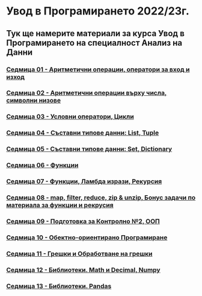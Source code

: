 # Увод в Програмирането 2022/23г.

## Тук ще намерите материали за курса Увод в Програмирането на специалност Анализ на Данни 

### [Седмица 01 - Аритметични операции, оператори за вход и изход](https://github.com/Kaisiq/UP-Students/blob/main/week1/week01_code.py)
### [Седмица 02 - Аритметични операции върху числа, символни низове](https://github.com/Kaisiq/UP-Students/tree/main/week02)
### [Седмица 03 - Условни оператори, Цикли](https://github.com/Kaisiq/UP-Students/tree/main/week03)
### [Седмица 04 - Съставни типове данни: List, Tuple](https://github.com/Kaisiq/UP-Students/tree/main/week04)
### [Седмица 05 - Съставни типове данни: Set, Dictionary](https://github.com/Kaisiq/UP-Students/tree/main/week05)
### [Седмица 06 - Функции](https://github.com/Kaisiq/UP-Students/tree/main/week06)
### [Седмица 07 - Функции, Ламбда изрази, Рекурсия](https://github.com/Kaisiq/UP-Students/tree/main/week07)
### [Седмица 08 - map, filter, reduce, zip & unzip, Бонус задачи по материала за функции и рекрусия](https://github.com/Kaisiq/UP-Students/tree/main/week08)
### [Седмица 09 - Подготовка за Контролно №2, ООП](https://github.com/Kaisiq/UP-Students/tree/main/week09)
### [Седмица 10 - Обектно-ориентирано Програмиране](https://github.com/Kaisiq/UP-Students/tree/main/week10)
### [Седмица 11 - Грешки и Обработване на грешки](https://github.com/Kaisiq/UP-Students/tree/main/week11)
### [Седмица 12 - Библиотеки. Math и Decimal, Numpy](https://github.com/Kaisiq/UP-Students/tree/main/week12)
### [Седмица 13 - Библиотеки. Pandas](https://github.com/Kaisiq/UP-Students/tree/main/week13)